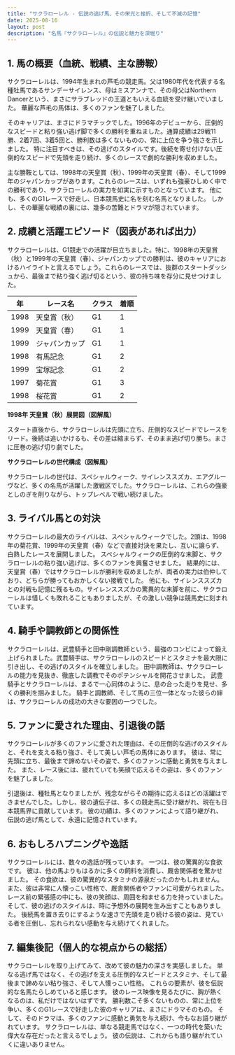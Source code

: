 ```yaml
---
title: "サクラローレル - 伝説の逃げ馬、その栄光と挫折、そして不滅の記憶"
date: 2025-08-16
layout: post
description: "名馬『サクラローレル』の伝説と魅力を深堀り"
---
```


## 1. 馬の概要（血統、戦績、主な勝鞍）

サクラローレルは、1994年生まれの芦毛の競走馬。父は1980年代を代表する名種牡馬であるサンデーサイレンス、母はミスアンナで、その母父はNorthern Dancerという、まさにサラブレッドの王道ともいえる血統を受け継いでいました。  華麗な芦毛の馬体は、多くのファンを魅了しました。

そのキャリアは、まさにドラマチックでした。1996年のデビューから、圧倒的なスピードと粘り強い逃げ脚で多くの勝利を重ねました。通算成績は29戦11勝、2着7回、3着5回と、勝利数は多くないものの、常に上位を争う強さを示しました。  特に注目すべきは、その逃げのスタイルです。後続を寄せ付けない圧倒的なスピードで先頭を走り続け、多くのレースで劇的な勝利を収めました。

主な勝鞍としては、1998年の天皇賞（秋）、1999年の天皇賞（春）、そして1999年のジャパンカップがあります。これらのレースは、いずれも強豪ひしめく中での勝利であり、サクラローレルの実力を如実に示すものとなっています。  他にも、多くのG1レースで好走し、日本競馬史に名を刻む名馬となりました。  しかし、その華麗な戦績の裏には、幾多の苦難とドラマが隠されています。


## 2. 成績と活躍エピソード（図表があれば出力）

サクラローレルは、G1競走での活躍が目立ちました。特に、1998年の天皇賞（秋）と1999年の天皇賞（春）、ジャパンカップでの勝利は、彼のキャリアにおけるハイライトと言えるでしょう。これらのレースでは、抜群のスタートダッシュから、最後まで粘り強く逃げ切るという、彼の持ち味を存分に見せつけました。

| 年 | レース名          | クラス | 着順 |
|---|-------------------|-------|-----|
| 1998 | 天皇賞（秋）      | G1    | 1   |
| 1999 | 天皇賞（春）      | G1    | 1   |
| 1999 | ジャパンカップ     | G1    | 1   |
| 1998 | 有馬記念          | G1    | 2   |
| 1999 | 宝塚記念          | G1    | 2   |
| 1997 | 菊花賞           | G1    | 3   |
| 1998 | 桜花賞           | G1    | 2   |


**1998年 天皇賞（秋）展開図（図解風）**

スタート直後から、サクラローレルは先頭に立ち、圧倒的なスピードでレースをリード。後続は追いかけるも、その差は縮まらず、そのまま逃げ切り勝ち。まさに圧巻の逃げ切り劇でした。


**サクラローレルの世代構成（図解風）**

サクラローレルの世代は、スペシャルウィーク、サイレンススズカ、エアグルーヴなど、多くの名馬が活躍した激戦区でした。サクラローレルは、これらの強豪としのぎを削りながら、トップレベルで戦い続けました。


## 3. ライバル馬との対決

サクラローレルの最大のライバルは、スペシャルウィークでした。2頭は、1998年の菊花賞、1999年の天皇賞（春）などで直接対決を果たし、互いに譲らず、白熱したレースを展開しました。  スペシャルウィークの圧倒的な末脚と、サクラローレルの粘り強い逃げは、多くのファンを興奮させました。  結果的には、天皇賞（春）ではサクラローレルが勝利を収めましたが、両者の実力は伯仲しており、どちらが勝ってもおかしくない接戦でした。  他にも、サイレンススズカとの対戦も記憶に残るもの。サイレンススズカの驚異的な末脚を前に、サクラローレルは惜しくも敗れることもありましたが、その激しい競争は競馬史に刻まれています。


## 4. 騎手や調教師との関係性

サクラローレルは、武豊騎手と田中剛調教師という、最強のコンビによって鍛え上げられました。武豊騎手は、サクラローレルのスピードとスタミナを最大限に引き出し、その逃げのスタイルを確立しました。  田中調教師は、サクラローレルの能力を見抜き、徹底した調教でそのポテンシャルを開花させました。  武豊騎手とサクラローレルは、まるで一心同体のように、息の合った走りを見せ、多くの勝利を掴みました。  騎手と調教師、そして馬の三位一体となった彼らの絆は、サクラローレルの成功の大きな要因の一つでした。


## 5. ファンに愛された理由、引退後の話

サクラローレルが多くのファンに愛された理由は、その圧倒的な逃げのスタイルと、それを支える粘り強さ、そして美しい芦毛の馬体にあります。  彼は、常に先頭に立ち、最後まで諦めないその姿で、多くのファンに感動と勇気を与えました。  また、レース後には、疲れていても笑顔で応えるその姿は、多くのファンを魅了しました。

引退後は、種牡馬となりましたが、残念ながらその期待に応えるほどの活躍はできませんでした。しかし、彼の遺伝子は、多くの競走馬に受け継がれ、現在も日本競馬界に貢献しています。  彼の功績は、多くのファンによって語り継がれ、伝説の逃げ馬として、永遠に記憶されています。


## 6. おもしろハプニングや逸話

サクラローレルには、数々の逸話が残っています。  一つは、彼の驚異的な食欲です。  彼は、他の馬よりもはるかに多くの飼料を消費し、厩舎関係者を驚かせました。  その食欲は、彼の驚異的なスタミナの源泉だったのかもしれません。  また、彼は非常に人懐っこい性格で、厩舎関係者やファンに可愛がられました。  レース前の緊張感の中にも、彼の笑顔は、周囲を和ませる力を持っていました。  そして、彼の逃げのスタイルは、時に予想外の展開を生み出すこともありました。  後続馬を置き去りにするような速さで先頭を走り続ける彼の姿は、見ている者を圧倒し、忘れられない感動を与え続けてくれました。


## 7. 編集後記（個人的な視点からの総括）

サクラローレルを取り上げてみて、改めて彼の魅力の深さを実感しました。  単なる逃げ馬ではなく、その逃げを支える圧倒的なスピードとスタミナ、そして最後まで諦めない粘り強さ、そして人懐っこい性格。  これらの要素が、彼を伝説的な名馬たらしめていると感じます。  彼のレース映像を見るたびに、胸が熱くなるのは、私だけではないはずです。  勝利数こそ多くないものの、常に上位を争い、多くのG1レースで好走した彼のキャリアは、まさにドラマそのもの。  そして、そのドラマは、多くのファンに感動と勇気を与え続け、今もなお語り継がれています。  サクラローレルは、単なる競走馬ではなく、一つの時代を築いた偉大な存在だったと言えるでしょう。  彼の伝説は、これからも語り継がれていくに違いありません。
